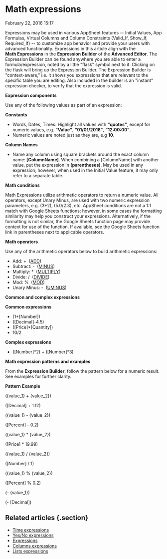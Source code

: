 #  Math expressions


February 22, 2016 15:17

Expressions may be used in various AppSheet features -- Initial Values, App
Formulas, Virtual Columns and Column Constraints (Valid_If, Show_If,
Required_If) -- to customize app behavior and provide your users with advanced
functionality. Expressions in this article align with the **Math Expressions**
in the **Expression Builder** of the **Advanced Editor**. The Expression
Builder can be found anywhere you are able to enter a formula/expression,
noted by a little "flask" symbol next to it. Clicking on the flask will bring
up the Expression Builder. The Expression Builder is "context-aware," i.e. it
shows you expressions that are relevant to the specific table you are editing.
Also included in the builder is an "instant" expression checker, to verify
that the expression is valid.



**Expression components**

Use any of the following values as part of an expression:

**Constants**

  * Words, Dates, Times. Highlight all values with **"quotes"**, except for numeric values, e.g. **"Value"**, **"01/01/2016"**, **"12:00:00"**.
  * Numeric values are noted just as they are, e.g **10**.

**Column Names**

  * Name any column using square brackets around the exact column name: **[ColumnName]**. When combining a [ColumnName] with another value, put the expression in **(parentheses)**. May be used in any expression; however, when used in the Initial Value feature, it may only refer to a separate table.



**Math conditions**

Math Expressions utilize arithmetic operators to return a numeric value. All
operators, except Unary Minus, are used with two numeric expression
parameters, e.g. (3+2), (5.0/2.3), etc. AppSheet conditions are not a 1:1
match with Google Sheets functions; however, in some cases the formatting
similarity may help you construct your expressions. Alternatively, if the
formatting is not similar, the Google Sheets function page may provide context
for use of the function. If available, see the Google Sheets function link in
parentheses next to applicable operators.

**Math operators**

Use any of the arithmetic operators below to build arithmetic expressions:

  * Add: +  ([ADD](https://support.google.com/docs/answer/3093590))
  * Subtract: -  ([MINUS](https://support.google.com/docs/answer/3093977?hl=en&ref_topic=3105518))
  * Multiply: *  ([MULTIPLY](https://support.google.com/docs/answer/3093978?hl=en&ref_topic=3105518))
  * Divide: /  ([DIVIDE](https://support.google.com/docs/answer/3093973?hl=en&ref_topic=3105518))
  * Mod: %  ([MOD](https://support.google.com/docs/answer/3093497?hl=en))
  * Unary Minus: -  ([UMINUS](https://support.google.com/docs/answer/3093606?hl=en&ref_topic=3105518))



**Common and complex expressions**

**Common expressions**

  * (1+[Number])
  * ([Decimal]-4.5)
  * ([Price]*[Quantity])
  * 10/2

**Complex expressions**

  * ([Number]*2) + ([Number]*3)



**Math expression patterns and examples**

From the **Expression Builder**, follow the pattern below for a numeric
result. See examples for further clarity.

**Pattern**
**Example**

({value_1} + {value_2})

([Decimal] + 1.12)

({value_1} - {value_2})

([Percent] - 0.2)

({value_1} * {value_2})

([Price] * 19.99)

({value_1} / {value_2})

([Number] / 1)

({value_1} % {value_2})

([Percent] % 0.2)

(- {value_1})

(- [Decimal])



## Related articles {.section}

  * [Time expressions](Time-expressions.md)
  * [Yes/No expressions](Yes-No-expressions.md)
  * [Expressions](Expressions.md)
  * [Columns expressions](Columns-expressions.md)
  * [Lists expressions](Lists-expressions.md)

